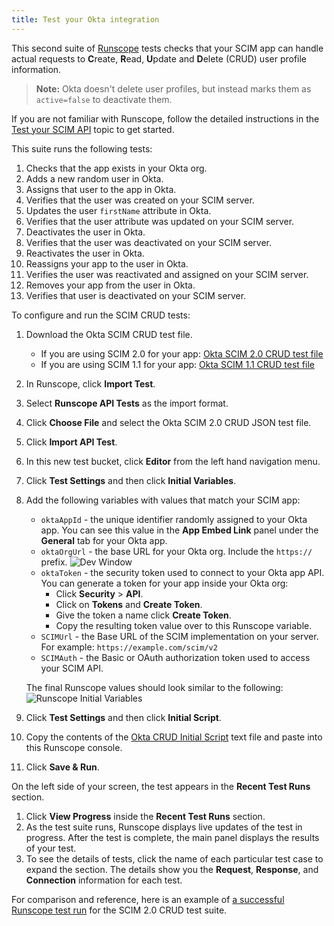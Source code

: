 ```yaml
---
title: Test your Okta integration
---
```


This second suite of [Runscope](https://www.runscope.com) tests checks that your SCIM app can handle actual requests to **C**reate, **R**ead, **U**pdate and **D**elete (CRUD) user profile information.

>**Note:** Okta doesn't delete user profiles, but instead marks them as `active=false` to deactivate them.

If you are not familiar with Runscope, follow the detailed instructions in the [Test your SCIM API](/docs/guides/build-provisioning-integration/test-scim-api/) topic to get started.

This suite runs the following tests:

1. Checks that the app exists in your Okta org.
1. Adds a new random user in Okta.
1. Assigns that user to the app in Okta.
1. Verifies that the user was created on your SCIM server.
1. Updates the user `firstName` attribute in Okta.
1. Verifies that the user attribute was updated on your SCIM server.
1. Deactivates the user in Okta.
1. Verifies that the user was deactivated on your SCIM server.
1. Reactivates the user in Okta.
1. Reassigns your app to the user in Okta.
1. Verifies the user was reactivated and assigned on your SCIM server.
1. Removes your app from the user in Okta.
1. Verifies that user is deactivated on your SCIM server.

To configure and run the SCIM CRUD tests:

1. Download the Okta SCIM CRUD test file.
    * If you are using SCIM 2.0 for your app: [Okta SCIM 2.0 CRUD test file](/standards/SCIM/SCIMFiles/Okta-SCIM-20-CRUD-Test.json)
    * If you are using SCIM 1.1 for your app: [Okta SCIM 1.1 CRUD test file](/standards/SCIM/SCIMFiles/Okta-SCIM-11-CRUD-Test.json)
1. In Runscope, click **Import Test**.
1. Select **Runscope API Tests** as the import format.
1. Click **Choose File** and select the Okta SCIM 2.0 CRUD JSON test file.
1. Click **Import API Test**.
1. In this new test bucket, click **Editor** from the left hand navigation menu.
1. Click **Test Settings** and then click **Initial Variables**.
1. Add the following variables with values that match your SCIM app:
    * `oktaAppId` - the unique identifier randomly assigned to your Okta app. You can see this value in the **App Embed Link** panel under the **General** tab for your Okta app.
    * `oktaOrgUrl` - the base URL for your Okta org. Include the `https://` prefix.
    ![Dev Window](/img/oin/scim_crud-test-identifiers.png "Browser bar showing the oktaOrgUrl location")
    * `oktaToken` - the security token used to connect to your Okta app API. You can generate a token for your app inside your Okta org:
        * Click **Security** > **API**.
        * Click on **Tokens** and **Create Token**.
        * Give the token a name click **Create Token**.
        * Copy the resulting token value over to this Runscope variable.
    * `SCIMUrl` - the Base URL of the SCIM implementation on your server. For example: `https://example.com/scim/v2`
    * `SCIMAuth` - the Basic or OAuth authorization token used to access your SCIM API.

    The final Runscope values should look similar to the following:
    ![Runscope Initial Variables](/img/oin/scim_crud-variables.png "Sample values for CRUD test variables")

1. Click **Test Settings** and then click **Initial Script**.
1. Copy the contents of the [Okta CRUD Initial Script](/standards/SCIM/SCIMFiles/Initial_Script_CRUD.txt) text file and paste into this Runscope console.
1. Click **Save & Run**.

On the left side of your screen, the test appears in the **Recent Test Runs** section.

1. Click **View Progress** inside the **Recent Test Runs** section.
1. As the test suite runs, Runscope displays live updates of the test in progress. After the test is complete, the main panel displays the results of your test.
1. To see the details of tests, click the name of each particular test case to expand the section. The details show you the **Request**, **Response**, and **Connection** information for each test.

For comparison and reference, here is an example of [a successful Runscope test run](https://www.runscope.com/radar/rho3mr74kof3/05da739b-a2b2-49ce-91a0-656320deab17/history/b49431ec-662f-49b5-b382-7149eec85091) for the SCIM 2.0 CRUD test suite.

<NextSectionLink/>
